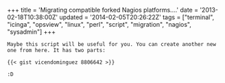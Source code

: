 +++
title = 'Migrating compatible forked Nagios platforms....'
date = '2013-02-18T10:38:00Z'
updated = '2014-02-05T20:26:22Z'
tags = ["terminal", "icinga", "opsview", "linux", "perl", "script", "migration", "nagios", "sysadmin"]
+++

```
Maybe this script will be useful for you. You can create another new one from here. It has two parts:

{{< gist vicendominguez 8806642 >}}

:D
```
